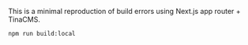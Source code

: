 This is a minimal reproduction of build errors using Next.js app router + TinaCMS.

`npm run build:local`